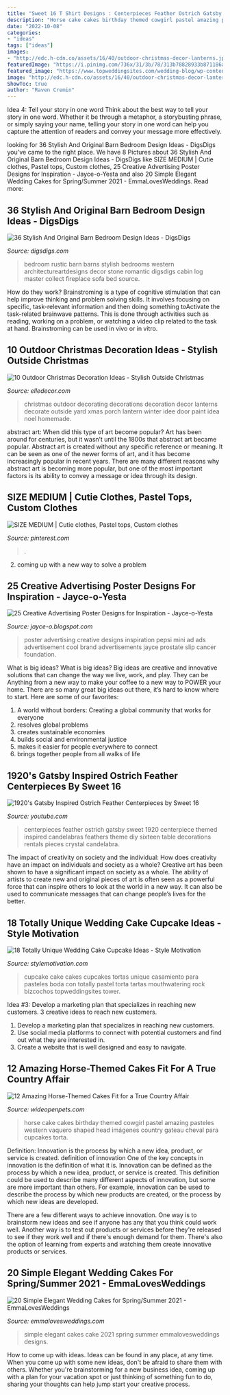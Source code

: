 ```yaml
---
title: "Sweet 16 T Shirt Designs : Centerpieces Feather Ostrich Gatsby Sweet 1920 Centerpiece Themed Inspired Candelabras Feathers Theme Diy Sixteen Table Decorations Rentals Pieces Crystal Candelabra"
description: "Horse cake cakes birthday themed cowgirl pastel amazing pasteles western vaquero shaped head imágenes country gateau cheval para cupcakes torta"
date: "2022-10-08"
categories:
- "ideas"
tags: ["ideas"]
images:
- "http://edc.h-cdn.co/assets/16/40/outdoor-christmas-decor-lanterns.jpg"
featuredImage: "https://i.pinimg.com/736x/31/3b/78/313b78828933b871186ad13536ffc833.jpg"
featured_image: "https://www.topweddingsites.com/wedding-blog/wp-content/uploads/2014/03/Screen-Shot-2014-03-11-at-7.24.47-AM.png"
image: "http://edc.h-cdn.co/assets/16/40/outdoor-christmas-decor-lanterns.jpg"
ShowToc: true
author: "Raven Cremin"
---
```



Idea 4: Tell your story in one word
Think about the best way to tell your story in one word. Whether it be through a metaphor, a storybusting phrase, or simply saying your name, telling your story in one word can help you capture the attention of readers and convey your message more effectively.

	

		
looking for 36 Stylish And Original Barn Bedroom Design Ideas - DigsDigs you've came to the right place. We have 8 Pictures about 36 Stylish And Original Barn Bedroom Design Ideas - DigsDigs like SIZE MEDIUM | Cutie clothes, Pastel tops, Custom clothes, 25 Creative Advertising Poster Designs for Inspiration - Jayce-o-Yesta and also 20 Simple Elegant Wedding Cakes for Spring/Summer 2021 - EmmaLovesWeddings. Read more:
		
    
## 36 Stylish And Original Barn Bedroom Design Ideas - DigsDigs

<img loading=lazy src="https://www.digsdigs.com/photos/stylish-and-original-barn-bedrooms-20.jpg" onerror="this.onerror=null;this.src='https://tse4.mm.bing.net/th?id=OIP.2IUeUhgz4A25eX-ROy2BtAHaJs&amp;pid=15.1';" alt="36 Stylish And Original Barn Bedroom Design Ideas - DigsDigs">

_Source: digsdigs.com_

>bedroom rustic barn barns stylish bedrooms western architectureartdesigns decor stone romantic digsdigs cabin log master collect fireplace sofa bed source. 

	

How do they work?
Brainstroming is a type of cognitive stimulation that can help improve thinking and problem solving skills. It involves focusing on specific, task-relevant information and then doing something toActivate the task-related brainwave patterns. This is done through activities such as reading, working on a problem, or watching a video clip related to the task at hand. Brainstroming can be used in vivo or in vitro.

    
## 10 Outdoor Christmas Decoration Ideas - Stylish Outside Christmas

<img loading=lazy src="http://edc.h-cdn.co/assets/16/40/outdoor-christmas-decor-lanterns.jpg" onerror="this.onerror=null;this.src='https://tse4.mm.bing.net/th?id=OIP.SmxNKfIBPv4sInfTsJ_R4wHaLH&amp;pid=15.1';" alt="10 Outdoor Christmas Decoration Ideas - Stylish Outside Christmas">

_Source: elledecor.com_

>christmas outdoor decorating decorations decoration decor lanterns decorate outside yard xmas porch lantern winter idee door paint idea noel homemade. 

	

abstract art: When did this type of art become popular?
Art has been around for centuries, but it wasn’t until the 1800s that abstract art became popular. Abstract art is created without any specific reference or meaning. It can be seen as one of the newer forms of art, and it has become increasingly popular in recent years. There are many different reasons why abstract art is becoming more popular, but one of the most important factors is its ability to convey a message or idea through its design.

    
## SIZE MEDIUM | Cutie Clothes, Pastel Tops, Custom Clothes

<img loading=lazy src="https://i.pinimg.com/736x/31/3b/78/313b78828933b871186ad13536ffc833.jpg" onerror="this.onerror=null;this.src='https://tse4.mm.bing.net/th?id=OIP.XJPj2yA8B2ffR9zdQi0BswHaJ4&amp;pid=15.1';" alt="SIZE MEDIUM | Cutie clothes, Pastel tops, Custom clothes">

_Source: pinterest.com_

>. 

	

2. coming up with a new way to solve a problem 

    
## 25 Creative Advertising Poster Designs For Inspiration - Jayce-o-Yesta

<img loading=lazy src="http://3.bp.blogspot.com/-lw_OAPKFqpc/UHP4Lh-Z5KI/AAAAAAAALEU/6ptGQNWzUqY/s1600/18-creative-advertising-poster-designs.jpg" onerror="this.onerror=null;this.src='https://tse4.mm.bing.net/th?id=OIP.dRdqe7nXuqDvVLTzvcgAJgAAAA&amp;pid=15.1';" alt="25 Creative Advertising Poster Designs for Inspiration - Jayce-o-Yesta">

_Source: jayce-o.blogspot.com_

>poster advertising creative designs inspiration pepsi mini ad ads advertisement cool brand advertisements jayce prostate slip cancer foundation. 

	

What is big ideas?
What is big ideas? Big ideas are creative and innovative solutions that can change the way we live, work, and play. They can be Anything from a new way to make your coffee to a new way to POWER your home. There are so many great big ideas out there, it’s hard to know where to start. Here are some of our favorites: 
1. A world without borders: Creating a global community that works for everyone 
2. resolves global problems 
3. creates sustainable economies 
4. builds social and environmental justice  
5. makes it easier for people everywhere to connect 
6. brings together people from all walks of life 

    
## 1920&#039;s Gatsby Inspired Ostrich Feather Centerpieces By Sweet 16

<img loading=lazy src="https://i.ytimg.com/vi/plr0MyMeCSg/hqdefault.jpg" onerror="this.onerror=null;this.src='https://tse1.mm.bing.net/th?id=OIP.fo7-5GGozikzVC-ZavT0ZQHaFj&amp;pid=15.1';" alt="1920&#039;s Gatsby Inspired Ostrich Feather Centerpieces by Sweet 16">

_Source: youtube.com_

>centerpieces feather ostrich gatsby sweet 1920 centerpiece themed inspired candelabras feathers theme diy sixteen table decorations rentals pieces crystal candelabra. 

	

The impact of creativity on society and the individual: How does creativity have an impact on individuals and society as a whole?
Creative art has been shown to have a significant impact on society as a whole. The ability of artists to create new and original pieces of art is often seen as a powerful force that can inspire others to look at the world in a new way. It can also be used to communicate messages that can change people’s lives for the better.

    
## 18 Totally Unique Wedding Cake Cupcake Ideas - Style Motivation

<img loading=lazy src="https://www.topweddingsites.com/wedding-blog/wp-content/uploads/2014/03/Screen-Shot-2014-03-11-at-7.24.47-AM.png" onerror="this.onerror=null;this.src='https://tse3.mm.bing.net/th?id=OIP.0uhhvjQGGtrAqAZnZNGY2wHaLo&amp;pid=15.1';" alt="18 Totally Unique Wedding Cake Cupcake Ideas - Style Motivation">

_Source: stylemotivation.com_

>cupcake cake cakes cupcakes tortas unique casamiento para pasteles boda con totally pastel torta tartas mouthwatering rock bizcochos topweddingsites tower. 

	

Idea #3: Develop a marketing plan that specializes in reaching new customers.
3 creative ideas to reach new customers.
1. Develop a marketing plan that specializes in reaching new customers. 
2. Use social media platforms to connect with potential customers and find out what they are interested in. 
3. Create a website that is well designed and easy to navigate.

    
## 12 Amazing Horse-Themed Cakes Fit For A True Country Affair

<img loading=lazy src="http://cdn0.wideopenpets.com/wp-content/uploads/2016/04/cake-6.jpg" onerror="this.onerror=null;this.src='https://tse4.mm.bing.net/th?id=OIP.8i_IXbEJwHQret4E8qluGwHaJ4&amp;pid=15.1';" alt="12 Amazing Horse-Themed Cakes Fit for a True Country Affair">

_Source: wideopenpets.com_

>horse cake cakes birthday themed cowgirl pastel amazing pasteles western vaquero shaped head imágenes country gateau cheval para cupcakes torta. 

	

Definition: Innovation is the process by which a new idea, product, or service is created.
definition of innovation
One of the key concepts in innovation is the definition of what it is. Innovation can be defined as the process by which a new idea, product, or service is created. This definition could be used to describe many different aspects of innovation, but some are more important than others. For example, innovation can be used to describe the process by which new products are created, or the process by which new ideas are developed.

There are a few different ways to achieve innovation. One way is to brainstorm new ideas and see if anyone has any that you think could work well. Another way is to test out products or services before they're released to see if they work well and if there's enough demand for them. There's also the option of learning from experts and watching them create innovative products or services.

    
## 20 Simple Elegant Wedding Cakes For Spring/Summer 2021 - EmmaLovesWeddings

<img loading=lazy src="https://emmalovesweddings.com/wp-content/uploads/2019/02/sweet-all-white-elegant-wedding-cake.jpg" onerror="this.onerror=null;this.src='https://tse3.mm.bing.net/th?id=OIP.0tc3l-fhv6SoHXUA3d2w4gHaLI&amp;pid=15.1';" alt="20 Simple Elegant Wedding Cakes for Spring/Summer 2021 - EmmaLovesWeddings">

_Source: emmalovesweddings.com_

>simple elegant cakes cake 2021 spring summer emmalovesweddings designs. 

	

How to come up with ideas.
Ideas can be found in any place, at any time. When you come up with some new ideas, don't be afraid to share them with others. Whether you're brainstorming for a new business idea, coming up with a plan for your vacation spot or just thinking of something fun to do, sharing your thoughts can help jump start your creative process.

